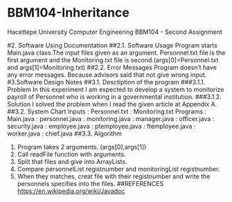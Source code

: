 # BBM104-Inheritance
Hacettepe University Computer Engineering BBM104 - Second Assignment

#2. Software Using Documentation
##2.1. Software Usage
Program starts Main.java class.The input files given as an argument. Personnel.txt file is the first argument and the Monitoring.txt file is second.(args[0]=Personnel.txt and args[1]=Monitoring.txt)
##2.2. Error Messages
Program doesn’t have any error messages. Because advisors said that not give wrong input.
#3.Software Design Notes
##3.1. Desctiption of the program
###3.1.1. Problem
In this experiment I am expected to develop a system to monitorize payroll of Personnel who is working in a governmental institution.
###3.1.2. Solution
I solved the problem when I read the given article at Appendix A.
##3.2. System Chart
Inputs : Personnel.txt
: Monitoring.txt
Programs : Main.java
: personnel.java
: monitoring.java
: manager.java
: officer.java
: security.java
: employee.java
: ptemployee.java
: ftemployee.java
: worker.java
: chief.java
##3.3. Algorithm
1. Program takes 2 arguments. (args[0],args[1])
2. Call readFile function with arguments.
3. Split that files and give into ArrayLists.
4. Compare personnelList registnumber and monitoringList registnumber.
5. When they matches, creat file with their registnumber and write the personnels specifies into the files.
##REFERENCES
https://en.wikipedia.org/wiki/Javadoc
